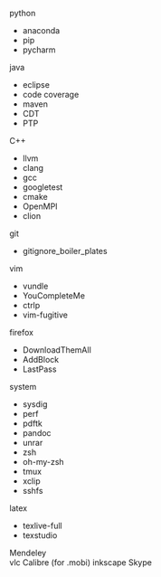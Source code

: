 python 
  - anaconda
  - pip
  - pycharm
  
java
  - eclipse 
  - code coverage
  - maven
  - CDT 
  - PTP

C++
  - llvm 
  - clang 
  - gcc 
  - googletest
  - cmake
  - OpenMPI
  - clion
   
git
  - gitignore_boiler_plates

vim
  - vundle 
  - YouCompleteMe 
  - ctrlp 
  - vim-fugitive

firefox
  - DownloadThemAll
  - AddBlock
  - LastPass

system
  - sysdig
  - perf
  - pdftk
  - pandoc
  - unrar 
  - zsh
  - oh-my-zsh
  - tmux 
  - xclip
  - sshfs
  
latex
  - texlive-full
  - texstudio

Mendeley  
vlc 
Calibre (for .mobi)
inkscape 
Skype
